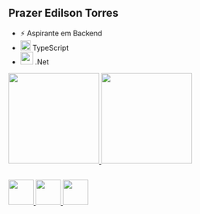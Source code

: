 ## Prazer Edilson Torres
- ⚡ Aspirante em Backend 
- <img  width="20px" src="https://cdn.jsdelivr.net/gh/devicons/devicon/icons/javascript/javascript-plain.svg" /> TypeScript
- <img  width="25px" src="https://github.com/edilsontorres/edilsontorres/assets/108238881/6a7b21c8-ec27-4212-b40f-aaf02a451448" /> .Net

<div>
  <a href="https://github.com/edilsontorres"/>
  <img height="180em" src="https://github-readme-stats.vercel.app/api?username=edilsontorres&show_icons=true&theme=radical" />
  <img height="180em" src="https://github-readme-stats.vercel.app/api/top-langs/?username=edilsontorres&layout=compactstats&theme=radical" />
</div>

##
<div>
<img width="50px" src="https://cdn.jsdelivr.net/gh/devicons/devicon/icons/html5/html5-original.svg" />
<img width="50px" src="https://cdn.jsdelivr.net/gh/devicons/devicon/icons/css3/css3-original.svg" />
<img width="50px" src="https://cdn.jsdelivr.net/gh/devicons/devicon/icons/javascript/javascript-original.svg" />
          
          
</div>
